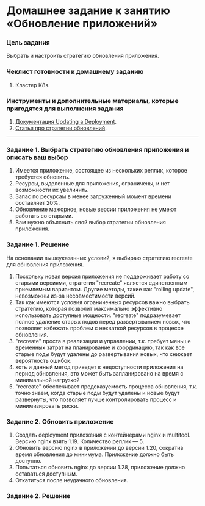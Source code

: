 # Домашнее задание к занятию «Обновление приложений»

### Цель задания

Выбрать и настроить стратегию обновления приложения.

### Чеклист готовности к домашнему заданию

1. Кластер K8s.

### Инструменты и дополнительные материалы, которые пригодятся для выполнения задания

1. [Документация Updating a Deployment](https://kubernetes.io/docs/concepts/workloads/controllers/deployment/#updating-a-deployment).
2. [Статья про стратегии обновлений](https://habr.com/ru/companies/flant/articles/471620/).

-----

### Задание 1. Выбрать стратегию обновления приложения и описать ваш выбор

1. Имеется приложение, состоящее из нескольких реплик, которое требуется обновить.
2. Ресурсы, выделенные для приложения, ограничены, и нет возможности их увеличить.
3. Запас по ресурсам в менее загруженный момент времени составляет 20%.
4. Обновление мажорное, новые версии приложения не умеют работать со старыми.
5. Вам нужно объяснить свой выбор стратегии обновления приложения.

### Задание 1. Решение

На основании вышеуказанных условий, я выбираю стратегию recreate для обновления приложения. 

1. Поскольку новая версия приложения не поддерживает работу со старыми версиями, стратегия "recreate" является единственным приемлемым вариантом. Другие методы, такие как "rolling update", невозможны из-за несовместимости версий.
2. Так как имеются условия ограниченных ресурсов важно выбрать стратегию, которая позволит максимально эффективно использовать доступные мощности.  "recreate" подразумевает полное удаление старых подов перед развертыванием новых, что позволяет избежать проблем с нехваткой ресурсов в процессе обновления.
3. "recreate" проста в реализации и управлении, т.к. требует меньше временных затрат на планирование и координацию, так как все старые поды будут удалены до развертывания новых, что снижает вероятность ошибок.
4. хоть и данный метод приведет к недоступности приложения на период обновления, это может быть запланировано на время с минимальной нагрузкой
5.  "recreate" обеспечивает предсказуемость процесса обновления, т.к. точно знаем, когда старые поды будут удалены и новые будут развернуты, что позволяет лучше контролировать процесс и минимизировать риски.

### Задание 2. Обновить приложение

1. Создать deployment приложения с контейнерами nginx и multitool. Версию nginx взять 1.19. Количество реплик — 5.
2. Обновить версию nginx в приложении до версии 1.20, сократив время обновления до минимума. Приложение должно быть доступно.
3. Попытаться обновить nginx до версии 1.28, приложение должно оставаться доступным.
4. Откатиться после неудачного обновления.

### Задание 2. Решение

